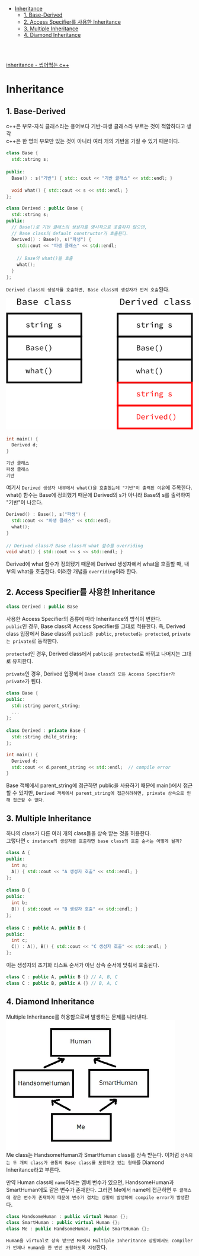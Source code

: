 - [Inheritance](#inheritance)
  - [1. Base-Derived](#1-base-derived)
  - [2. Access Specifier를 사용한 Inheritance](#2-access-specifier를-사용한-inheritance)
  - [3. Multiple Inheritance](#3-multiple-inheritance)
  - [4. Diamond Inheritance](#4-diamond-inheritance)

<br><br>

[ inheritance - 씹어먹는 c++ ](https://modoocode.com/209)   

# Inheritance
## 1. Base-Derived
c++은 부모-자식 클래스라는 용어보다 기반-파생 클래스라 부르는 것이 적합하다고 생각   
c++은 한 명의 부모만 있는 것이 아니라 여러 개의 기반을 가질 수 있기 때문이다.   
```cpp
class Base {
  std::string s;

public:
  Base() : s("기반") { std:: cout << "기반 클래스" << std::endl; }

  void what() { std::cout << s << std::endl; }
};
```
```cpp
class Derived : public Base {
  std::string s;
public:
  // Base()로 기반 클래스의 생성자를 명시적으로 호출하지 않으면,
  // Base class의 default constructor가 호출된다.
  Derived() : Base(), s("파생") {
    std::cout << "파생 클래스" << std::endl;

    // Base의 what()을 호출
    what();
  }
};
```
`Derived class의 생성자를 호출하면, Base class의 생성자가 먼저 호출`된다.   

![alt text](Images/Inheritance/Base_Derived_structure.png)   
```cpp
int main() {
  Derived d;
}
```
```
기반 클래스
파생 클래스
기반
```
여기서 `Derived 생성자 내부에서 what()을 호출했는데 "기반"이 출력된 이유`에 주목한다.   
what() 함수는 Base에 정의했기 때문에 Derived의 s가 아니라 Base의 s를 출력하여 "기반"이 나온다.   
```cpp
Derived() : Base(), s("파생") {
  std::cout << "파생 클래스" << std::endl;
  what();
}

// Derived class가 Base class의 what 함수를 overriding
void what() { std::cout << s << std::endl; }
```
Derived에 what 함수가 정의됐기 때문에 Derived 생성자에서 what을 호출할 때, 내부의 what을 호출한다. 이러한 개념을 `overriding`이라 한다.   

## 2. Access Specifier를 사용한 Inheritance
```cpp
class Derived : public Base
```
사용한 Access Specifier의 종류에 따라 Inheritance의 방식이 변한다.   
`public`인 경우, Base class의 Access Specifier를 그대로 적용한다. 즉, Derived class 입장에서 Base class의 `public은 public`, `protected는 protected`, `private는 private`로 동작한다.   

`protected`인 경우, Derived class에서 `public은 protected`로 바뀌고 나머지는 그대로 유지한다.   

`private`인 경우, Derived 입장에서 `Base class의 모든 Access Specifier가 private`가 된다.   
```cpp
class Base {
public:
  std::string parent_string;
  ...
};

class Derived : private Base {
  std::string child_string;
};
```
```cpp
int main() {
  Derived d;
  std::cout << d.parent_string << std::endl;  // compile error
}
```
Base 객체에서 parent_string에 접근하면 public을 사용하기 때문에 main()에서 접근할 수 있지만, `Derived 객체에서 parent_string에 접근하려하면, private 상속으로 인해 접근할 수 없다`.   

## 3. Multiple Inheritance
하나의 class가 다른 여러 개의 class들을 상속 받는 것을 허용한다.   
그렇다면 `c instance의 생성자를 호출하면 base class의 호출 순서는 어떻게 될까?`   
```cpp
class A {
public:
  int a;
  A() { std::cout << "A 생성자 호출" << std::endl; }
};

class B {
public:
  int b;
  B() { std::cout << "B 생성자 호출" << std::endl; }
};

class C : public A, public B {
public:
  int c;
  C() : A(), B() { std::cout << "C 생성자 호출" << std::endl; }
};
```
이는 생성자의 초기화 리스트 순서가 아닌 상속 순서에 맞춰서 호출된다.   
```cpp
class C : public A, public B {} // A, B, C
class C : public B, public A {} // B, A, C
```

## 4. Diamond Inheritance
Multiple Inheritance를 허용함으로써 발생하는 문제를 나타낸다.   
![alt text](Images/Inheritance/Diamond_Inheritance.png)   
Me class는 HandsomeHuman과 SmartHuman class를 상속 받는다. 이처럼 `상속되는 두 개의 class가 공통의 Base class를 포함하고 있는 형태`를 Diamond Inheritance라고 부른다.   

만약 Human class에 `name`이라는 멤버 변수가 있으면, HandsomeHuman과 SmartHuman에도 같은 변수가 존재한다. 그러면 Me에서 name에 접근하면 `두 클래스에 같은 변수가 존재하기 때문에 변수가 겹치는 상황이 발생하여 compile error가 발생`한다.   
```cpp
class HandsomeHuman : public virtual Human {};
class SmartHuman : public virtual Human {};
class Me : public HandsomeHuman, public SmartHuman {};
```
`Human을 virtual로 상속 받으면 Me에서 Multiple Inheritance 상황에서도 compiler가 언제나 Human을 한 번만 포함하도록 지정`한다.   